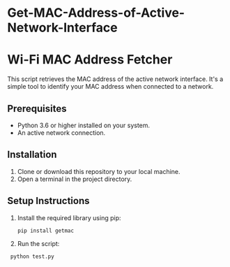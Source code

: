 # Get-MAC-Address-of-Active-Network-Interface
# Wi-Fi MAC Address Fetcher

This script retrieves the MAC address of the active network interface. It's a simple tool to identify your MAC address when connected to a network.

## Prerequisites

- Python 3.6 or higher installed on your system.
- An active network connection.

## Installation

1. Clone or download this repository to your local machine.
2. Open a terminal in the project directory.

## Setup Instructions

1. Install the required library using pip:

   ```bash
   pip install getmac

2. Run the script:
   
  ```bash
   python test.py

